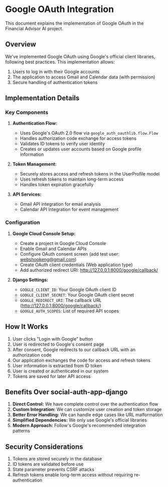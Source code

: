 # Google OAuth Integration

This document explains the implementation of Google OAuth in the Financial Advisor AI project.

## Overview

We've implemented Google OAuth using Google's official client libraries, following best practices. This implementation allows:

1. Users to log in with their Google accounts
2. The application to access Gmail and Calendar data (with permission)
3. Secure handling of authentication tokens

## Implementation Details

### Key Components

1. **Authentication Flow:**
   - Uses Google's OAuth 2.0 flow via `google_auth_oauthlib.flow.Flow`
   - Handles authorization code exchange for access tokens
   - Validates ID tokens to verify user identity
   - Creates or updates user accounts based on Google profile information

2. **Token Management:**
   - Securely stores access and refresh tokens in the UserProfile model
   - Uses refresh tokens to maintain long-term access
   - Handles token expiration gracefully

3. **API Services:**
   - Gmail API integration for email analysis
   - Calendar API integration for event management

### Configuration

1. **Google Cloud Console Setup:**
   - Create a project in Google Cloud Console
   - Enable Gmail and Calendar APIs
   - Configure OAuth consent screen (add test user: webshookeng@gmail.com)
   - Create OAuth client credentials (Web application type)
   - Add authorized redirect URI: http://127.0.0.1:8000/google/callback/

2. **Django Settings:**
   - `GOOGLE_CLIENT_ID`: Your Google OAuth client ID
   - `GOOGLE_CLIENT_SECRET`: Your Google OAuth client secret
   - `GOOGLE_REDIRECT_URI`: The callback URL (http://127.0.0.1:8000/google/callback/)
   - `GOOGLE_AUTH_SCOPES`: List of required API scopes

## How It Works

1. User clicks "Login with Google" button
2. User is redirected to Google's consent page
3. After consent, Google redirects to our callback URL with an authorization code
4. Our application exchanges the code for access and refresh tokens
5. User information is extracted from ID token
6. User is created or authenticated in our system
7. Tokens are saved for later API access

## Benefits Over social-auth-app-django

1. **Direct Control:** We have complete control over the authentication flow
2. **Custom Integration:** We can customize user creation and token storage
3. **Better Error Handling:** We can handle edge cases like URL malformation
4. **Simplified Dependencies:** We only use Google's official libraries
5. **Modern Approach:** Follow's Google's recommended integration patterns

## Security Considerations

1. Tokens are stored securely in the database
2. ID tokens are validated before use
3. State parameter prevents CSRF attacks
4. Refresh tokens enable long-term access without requiring re-authentication
